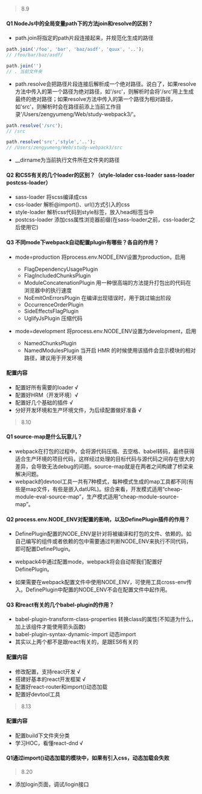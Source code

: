 > 8.9
#### Q1 NodeJs中的全局变量path下的方法join和resolve的区别？
- path.join将指定的path片段连接起来，并规范化生成的路径
```javascript
path.join('/foo', 'bar', 'baz/asdf', 'quux', '..');
// /foo/bar/baz/asdf/

path.join('')
// . 当前文件夹
```

- path.resolve会把路径片段连接后解析成一个绝对路径。说白了，如果resolve方法中传入的第一个路径为绝对路径，如'/src'，则解析时会将'/src'用上生成最终的绝对路径；如果resolve方法中传入的第一个路径为相对路径，如'src'，则解析时会在路径前添上当前工作目录'/Users/zengyumeng/Web/study-webpack3/'。
```javascript
path.resolve('/src');
// /src

path.resolve('src','style','..');
// /Users/zengyumeng/Web/study-webpack3/src
```

- __dirname为当前执行文件所在文件夹的路径

#### Q2 和CSS有关的几个loader的区别？（style-lolader css-loader sass-loader postcss-loader）
- sass-loader    将scss编译成css
- css-loader     解析@import()、url()方式引入的css
- style-loader   解析css代码到style标签，放入head标签当中
- postcss-loader 添加css属性浏览器前缀(在sass-loader之前，css-loader之后使用它)

#### Q3 不同mode下webpack自动配置plugin有哪些？各自的作用？
- mode=production 将process.env.NODE_ENV设置为production，启用
    - FlagDependencyUsagePlugin
    - FlagIncludedChunksPlugin 
    - ModuleConcatenationPlugin 用一种很高端的方法提升打包出的代码在浏览器中的执行速度
    - NoEmitOnErrorsPlugin 在编译出现错误时，用于跳过输出阶段
    - OccurrenceOrderPlugin
    - SideEffectsFlagPlugin 
    - UglifyJsPlugin 压缩代码

- mode=development 将process.env.NODE_ENV设置为development，启用
    - NamedChunksPlugin
    - NamedModulesPlugin 当开启 HMR 的时候使用该插件会显示模块的相对路径，建议用于开发环境

#### 配置内容
- 配置好所有需要的loader √
- 配置好HRM（开发环境）√
- 配置好几个基础的插件 √
- 分好开发环境和生产环境文件，为后续配置做好准备 √

> 8.10
#### Q1 source-map是什么玩意儿？
- webpack在打包的过程中，会将源代码压缩、去空格、babel转码，最终获得适合生产环境的项目代码，这样经过处理的目标代码与源代码之间存在很大的差异，会导致无法debug的问题。source-map就是在两者之间构建了桥梁来解决问题。
- webpack的devtool工具一共有7种模式，每种模式生成的map工具都不同(有些是map文件，有些是嵌入datURL)。综合来看，开发模式适用“cheap-module-eval-source-map”，生产模式适用“cheap-module-source-map”。

#### Q2 process.env.NODE_ENV对配置的影响，以及DefinePlugin插件的作用？
- DefinePlugin配置的NODE_ENV是针对将被编译和打包的文件、依赖的。如自己编写的组件或者依赖的包中需要通过判断NODE_ENV来执行不同代码，即可配置DefinePlugin。
- webpack4中通过配置mode，webpack将会自动帮我们配置好DefinePlugin。

- 如果需要在webpack配置文件中使用NODE_ENV，可使用工具cross-env传入。DefinePlugin中配置的NODE_ENV不会在配置文件中起作用。

#### Q3 和react有关的几个babel-plugin的作用？
- babel-plugin-transform-class-properties 转换class的属性(不知道为什么，加上该组件才能使用箭头函数)
- babel-plugin-syntax-dynamic-import 动态import
- 其实以上两个都不是跟react有关的，是跟ES6有关的

#### 配置内容
- 修改配置，支持react开发 √
- 搭建好基本的react开发框架 √
- 配置好react-router和import()动态加载
- 配置好devtool工具

> 8.13
#### 配置内容
- 配置build下文件夹分类 
- 学习HOC，看懂react-dnd √

#### Q1通过import()动态加载的模块中，如果有引入css，动态加载会失败

> 8.20
- 添加login页面，调试/login接口
